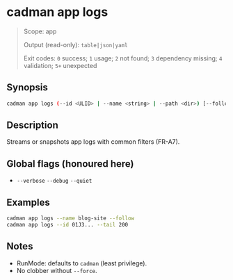 # cadman app logs

> Scope: app
> 
> Output (read-only): `table|json|yaml`
> 
> Exit codes: `0` success; `1` usage; `2` not found; `3` dependency missing; `4` validation; `5+` unexpected

## Synopsis
```bash
cadman app logs (--id <ULID> | --name <string> | --path <dir>) [--follow] [--since <ts>] [--tail <n>] [--level <lvl>]
```

## Description
Streams or snapshots app logs with common filters (FR-A7).

## Global flags (honoured here)
- `--verbose` `--debug` `--quiet`

## Examples
```bash
cadman app logs --name blog-site --follow
cadman app logs --id 01J3... --tail 200
```

## Notes
- RunMode: defaults to `cadman` (least privilege).
- No clobber without `--force`.
